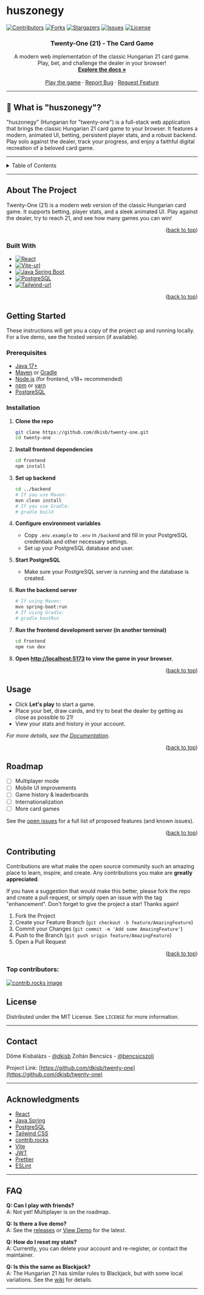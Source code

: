 # huszonegy

<a id="readme-top"></a>

<!-- PROJECT SHIELDS -->

[![Contributors][contributors-shield]][contributors-url]
[![Forks][forks-shield]][forks-url]
[![Stargazers][stars-shield]][stars-url]
[![Issues][issues-shield]][issues-url]
[![License][license-shield]][license-url]

<h3 align="center">Twenty-One (21) - The Card Game</h3>

<p align="center">
  A modern web implementation of the classic Hungarian 21 card game.<br>
  Play, bet, and challenge the dealer in your browser!
  <br />
  <a href="https://github.com/dkisb/twenty-one"><strong>Explore the docs »</strong></a>
  <br />
  <br />
  <a href="https://twenty-one-frontend.vercel.app/">Play the game</a>
  &middot;
  <a href="https://github.com/dkisb/twenty-one/issues/new?labels=bug&template=bug-report---.md">Report Bug</a>
  &middot;
  <a href="https://github.com/dkisb/twenty-one/issues/new?labels=enhancement&template=feature-request---.md">Request Feature</a>
</p>

---

## 🎲 What is "huszonegy"?

"huszonegy" (Hungarian for "twenty-one") is a full-stack web application that brings the classic Hungarian 21 card game to your browser. It features a modern, animated UI, betting, persistent player stats, and a robust backend. Play solo against the dealer, track your progress, and enjoy a faithful digital recreation of a beloved card game.

---

<details>
  <summary>Table of Contents</summary>
  <ol>
    <li>
      <a href="#about-the-project">About The Project</a>
      <ul>
        <li><a href="#features">Features</a></li>
        <li><a href="#built-with">Built With</a></li>
      </ul>
    </li>
    <li>
      <a href="#getting-started">Getting Started</a>
      <ul>
        <li><a href="#prerequisites">Prerequisites</a></li>
        <li><a href="#installation">Installation</a></li>
        <li><a href="#configuration">Configuration</a></li>
      </ul>
    </li>
    <li><a href="#usage">Usage</a></li>
    <li><a href="#game-rules">Game Rules</a></li>
    <li><a href="#roadmap">Roadmap</a></li>
    <li><a href="#contributing">Contributing</a></li>
    <li><a href="#license">License</a></li>
    <li><a href="#contact">Contact</a></li>
    <li><a href="#acknowledgments">Acknowledgments</a></li>
    <li><a href="#faq">FAQ</a></li>
  </ol>
</details>

---

## About The Project


Twenty-One (21) is a modern web version of the classic Hungarian card game. It supports betting, player stats, and a sleek animated UI. Play against the dealer, try to reach 21, and see how many games you can win!

<p align="right">(<a href="#readme-top">back to top</a>)</p>

### Built With

- [![React][React.js]][React-url]
- [![Vite-url][Vite.js]][Vite-url]
- [![Java Spring Boot][Spring]][Spring-url]
- [![PostgreSQL][PostgreSQL]][Postgres-url]
- [![Tailwind-url][Tailwind.js]][Tailwind-url]

<p align="right">(<a href="#readme-top">back to top</a>)</p>

<!-- GETTING STARTED -->

## Getting Started

These instructions will get you a copy of the project up and running locally. For a live demo, see the hosted version (if available).

### Prerequisites

- [Java 17+](https://adoptopenjdk.net/)
- [Maven](https://maven.apache.org/) or [Gradle](https://gradle.org/)
- [Node.js](https://nodejs.org/) (for frontend, v18+ recommended)
- [npm](https://www.npmjs.com/) or [yarn](https://yarnpkg.com/)
- [PostgreSQL](https://www.postgresql.org/)

### Installation

1. **Clone the repo**
   ```sh
   git clone https://github.com/dkisb/twenty-one.git
   cd twenty-one
   ```
2. **Install frontend dependencies**
   ```sh
   cd frontend
   npm install
   ```
3. **Set up backend**
   ```sh
   cd ../backend
   # If you use Maven:
   mvn clean install
   # If you use Gradle:
   # gradle build
   ```
4. **Configure environment variables**

   - Copy `.env.example` to `.env` in `/backend` and fill in your PostgreSQL credentials and other necessary settings.
   - Set up your PostgreSQL database and user.

5. **Start PostgreSQL**

   - Make sure your PostgreSQL server is running and the database is created.

6. **Run the backend server**
   ```sh
   # If using Maven:
   mvn spring-boot:run
   # If using Gradle:
   # gradle bootRun
   ```
7. **Run the frontend development server (in another terminal)**
   ```sh
   cd frontend
   npm run dev
   ```
8. **Open [http://localhost:5173](http://localhost:5173) to view the game in your browser.**

<p align="right">(<a href="#readme-top">back to top</a>)</p>

<!-- USAGE EXAMPLES -->

## Usage

- Click **Let's play** to start a game.
- Place your bet, draw cards, and try to beat the dealer by getting as close as possible to 21!
- View your stats and history in your account.

_For more details, see the [Documentation](https://github.com/dkisb/twenty-one/wiki)._

<p align="right">(<a href="#readme-top">back to top</a>)</p>

<!-- ROADMAP -->

## Roadmap

- [ ] Multiplayer mode
- [ ] Mobile UI improvements
- [ ] Game history & leaderboards
- [ ] Internationalization
- [ ] More card games

See the [open issues](https://github.com/dkisb/twenty-one/issues) for a full list of proposed features (and known issues).

<p align="right">(<a href="#readme-top">back to top</a>)</p>

<!-- CONTRIBUTING -->

## Contributing

Contributions are what make the open source community such an amazing place to learn, inspire, and create. Any contributions you make are **greatly appreciated**.

If you have a suggestion that would make this better, please fork the repo and create a pull request, or simply open an issue with the tag "enhancement".
Don't forget to give the project a star! Thanks again!

1. Fork the Project
2. Create your Feature Branch (`git checkout -b feature/AmazingFeature`)
3. Commit your Changes (`git commit -m 'Add some AmazingFeature'`)
4. Push to the Branch (`git push origin feature/AmazingFeature`)
5. Open a Pull Request

<p align="right">(<a href="#readme-top">back to top</a>)</p>

### Top contributors:

<a href="https://github.com/dkisb/twenty-one/graphs/contributors">
  <img src="https://contrib.rocks/image?repo=dkisb/twenty-one" alt="contrib.rocks image" />
</a>

<!-- LICENSE -->

## License

Distributed under the MIT License. See `LICENSE` for more information.

---

## Contact

Döme Kisbalázs - [@dkisb](https://github.com/dkisb)
Zoltán Bencsics - [@bencsicszoli](https://github.com/bencsicszoli)

Project Link: [https://github.com/dkisb/twenty-one](https://github.com/dkisb/twenty-one)

---

## Acknowledgments

- [React](https://reactjs.org/)
- [Java Spring](https://spring.io/)
- [PostgreSQL](https://www.postgresql.org/)
- [Tailwind CSS](https://tailwindcss.com/)
- [contrib.rocks](https://contrib.rocks)
- [Vite](https://vitejs.dev/)
- [JWT](https://jwt.io/)
- [Prettier](https://prettier.io/)
- [ESLint](https://eslint.org/)

---

## FAQ

**Q: Can I play with friends?**  
A: Not yet! Multiplayer is on the roadmap.

**Q: Is there a live demo?**  
A: See the [releases](https://github.com/dkisb/twenty-one/releases) or [View Demo](https://github.com/dkisb/twenty-one) for the latest.

**Q: How do I reset my stats?**  
A: Currently, you can delete your account and re-register, or contact the maintainer.

**Q: Is this the same as Blackjack?**  
A: The Hungarian 21 has similar rules to Blackjack, but with some local variations. See the [wiki](https://github.com/dkisb/twenty-one/wiki/Game-Rules) for details.

---

<!-- MARKDOWN LINKS & IMAGES -->

[contributors-shield]: https://img.shields.io/github/contributors/dkisb/twenty-one.svg?style=for-the-badge
[contributors-url]: https://github.com/dkisb/twenty-one/graphs/contributors
[forks-shield]: https://img.shields.io/github/forks/dkisb/twenty-one.svg?style=for-the-badge
[forks-url]: https://github.com/dkisb/twenty-one/network/members
[stars-shield]: https://img.shields.io/github/stars/dkisb/twenty-one.svg?style=for-the-badge
[stars-url]: https://github.com/dkisb/twenty-one/stargazers
[issues-shield]: https://img.shields.io/github/issues/dkisb/twenty-one.svg?style=for-the-badge
[issues-url]: https://github.com/dkisb/twenty-one/issues
[license-shield]: https://img.shields.io/github/license/dkisb/twenty-one.svg?style=for-the-badge
[license-url]: https://github.com/dkisb/twenty-one/blob/main/LICENSE
[product-screenshot]: public/screenshot.png
[React.js]: https://img.shields.io/badge/React-20232A?style=for-the-badge&logo=react&logoColor=61DAFB
[React-url]: https://react.dev/
[Vite.js]: https://img.shields.io/badge/Vite-646CFF?style=for-the-badge&logo=vite&logoColor=FFD62E
[Vite-url]: https://vitejs.dev/
[Spring]: https://img.shields.io/badge/Spring%20Boot-6DB33F?style=for-the-badge&logo=springboot&logoColor=white
[Spring-url]: https://spring.io/projects/spring-boot
[PostgreSQL]: https://img.shields.io/badge/PostgreSQL-4169E1?style=for-the-badge&logo=postgresql&logoColor=white
[Postgres-url]: https://www.postgresql.org/
[Tailwind.js]: https://img.shields.io/badge/Tailwind_CSS-38BDF8?style=for-the-badge&logo=tailwindcss&logoColor=white
[Tailwind-url]: https://tailwindcss.com/
